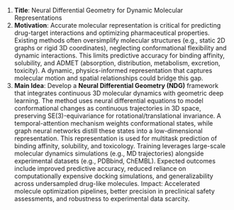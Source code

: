 1. **Title**: Neural Differential Geometry for Dynamic Molecular Representations  
2. **Motivation**: Accurate molecular representation is critical for predicting drug-target interactions and optimizing pharmaceutical properties. Existing methods often oversimplify molecular structures (e.g., static 2D graphs or rigid 3D coordinates), neglecting conformational flexibility and dynamic interactions. This limits predictive accuracy for binding affinity, solubility, and ADMET (absorption, distribution, metabolism, excretion, toxicity). A dynamic, physics-informed representation that captures molecular motion and spatial relationships could bridge this gap.  
3. **Main Idea**: Develop a **Neural Differential Geometry (NDG)** framework that integrates continuous 3D molecular dynamics with geometric deep learning. The method uses neural differential equations to model conformational changes as continuous trajectories in 3D space, preserving SE(3)-equivariance for rotational/translational invariance. A temporal-attention mechanism weights conformational states, while graph neural networks distill these states into a low-dimensional representation. This representation is used for multitask prediction of binding affinity, solubility, and toxicology. Training leverages large-scale molecular dynamics simulations (e.g., MD trajectories) alongside experimental datasets (e.g., PDBbind, ChEMBL). Expected outcomes include improved predictive accuracy, reduced reliance on computationally expensive docking simulations, and generalizability across undersampled drug-like molecules. Impact: Accelerated molecule optimization pipelines, better precision in preclinical safety assessments, and robustness to experimental data scarcity.